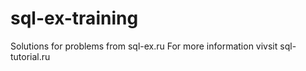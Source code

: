 # sql-ex-training
Solutions for problems from sql-ex.ru
For more information vivsit sql-tutorial.ru

